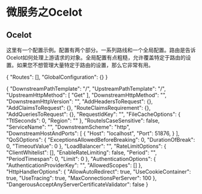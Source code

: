 # 微服务之Ocelot
## Ocelot

这里有一个配置示例。配置有两个部分。一系列路线和一个全局配置。路由是告诉Ocelot如何处理上游请求的对象。全局配置有点粗糙，允许覆盖特定于路由的设置。如果您不想管理大量特定于路由的设置，那么它非常有用。

{
    "Routes": [],
    "GlobalConfiguration": {}
}

{
          "DownstreamPathTemplate": "/",
          "UpstreamPathTemplate": "/",
          "UpstreamHttpMethod": [
              "Get"
          ],
          "DownstreamHttpMethod": "",
          "DownstreamHttpVersion": "",
          "AddHeadersToRequest": {},
          "AddClaimsToRequest": {},
          "RouteClaimsRequirement": {},
          "AddQueriesToRequest": {},
          "RequestIdKey": "",
          "FileCacheOptions": {
              "TtlSeconds": 0,
              "Region": ""
          },
          "RouteIsCaseSensitive": false,
          "ServiceName": "",
          "DownstreamScheme": "http",
          "DownstreamHostAndPorts": [
              {
                  "Host": "localhost",
                  "Port": 51876,
              }
          ],
          "QoSOptions": {
              "ExceptionsAllowedBeforeBreaking": 0,
              "DurationOfBreak": 0,
              "TimeoutValue": 0
          },
          "LoadBalancer": "",
          "RateLimitOptions": {
              "ClientWhitelist": [],
              "EnableRateLimiting": false,
              "Period": "",
              "PeriodTimespan": 0,
              "Limit": 0
          },
          "AuthenticationOptions": {
              "AuthenticationProviderKey": "",
              "AllowedScopes": []
          },
          "HttpHandlerOptions": {
              "AllowAutoRedirect": true,
              "UseCookieContainer": true,
              "UseTracing": true,
              "MaxConnectionsPerServer": 100
          },
          "DangerousAcceptAnyServerCertificateValidator": false
      }